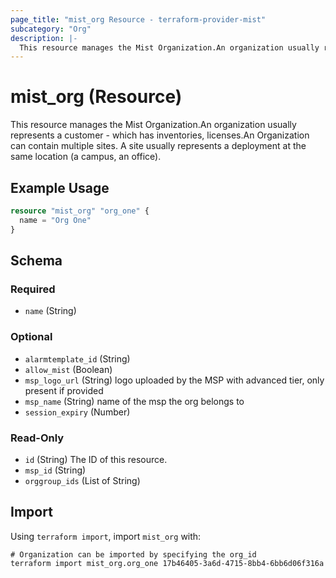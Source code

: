 ```yaml
---
page_title: "mist_org Resource - terraform-provider-mist"
subcategory: "Org"
description: |-
  This resource manages the Mist Organization.An organization usually represents a customer - which has inventories, licenses.An Organization can contain multiple sites. A site usually represents a deployment at the same location (a campus, an office).
---
```


# mist_org (Resource)

This resource manages the Mist Organization.An organization usually represents a customer - which has inventories, licenses.An Organization can contain multiple sites. A site usually represents a deployment at the same location (a campus, an office).


## Example Usage

```terraform
resource "mist_org" "org_one" {
  name = "Org One"
}
```

<!-- schema generated by tfplugindocs -->
## Schema

### Required

- `name` (String)

### Optional

- `alarmtemplate_id` (String)
- `allow_mist` (Boolean)
- `msp_logo_url` (String) logo uploaded by the MSP with advanced tier, only present if provided
- `msp_name` (String) name of the msp the org belongs to
- `session_expiry` (Number)

### Read-Only

- `id` (String) The ID of this resource.
- `msp_id` (String)
- `orggroup_ids` (List of String)



## Import
Using `terraform import`, import `mist_org` with:
```shell
# Organization can be imported by specifying the org_id
terraform import mist_org.org_one 17b46405-3a6d-4715-8bb4-6bb6d06f316a
```